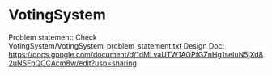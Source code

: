 # VotingSystem
Problem statement: Check VotingSystem/VotingSystem_problem_statement.txt
Design Doc: https://docs.google.com/document/d/1dMLvaUTW1AOPfGZnHg1seIuN5jXd82uNSFpQCCAcm8w/edit?usp=sharing
